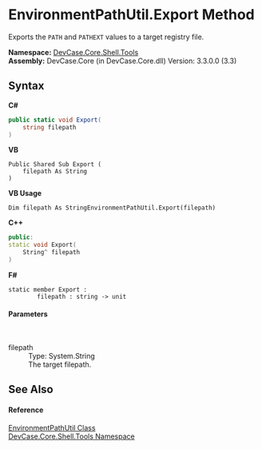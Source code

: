 # EnvironmentPathUtil.Export Method 
 

Exports the `PATH` and `PATHEXT` values to a target registry file.

**Namespace:**&nbsp;<a href="N_DevCase_Core_Shell_Tools">DevCase.Core.Shell.Tools</a><br />**Assembly:**&nbsp;DevCase.Core (in DevCase.Core.dll) Version: 3.3.0.0 (3.3)

## Syntax

**C#**<br />
``` C#
public static void Export(
	string filepath
)
```

**VB**<br />
``` VB
Public Shared Sub Export ( 
	filepath As String
)
```

**VB Usage**<br />
``` VB Usage
Dim filepath As StringEnvironmentPathUtil.Export(filepath)
```

**C++**<br />
``` C++
public:
static void Export(
	String^ filepath
)
```

**F#**<br />
``` F#
static member Export : 
        filepath : string -> unit 

```


#### Parameters
&nbsp;<dl><dt>filepath</dt><dd>Type: System.String<br />The target filepath.</dd></dl>

## See Also


#### Reference
<a href="T_DevCase_Core_Shell_Tools_EnvironmentPathUtil">EnvironmentPathUtil Class</a><br /><a href="N_DevCase_Core_Shell_Tools">DevCase.Core.Shell.Tools Namespace</a><br />